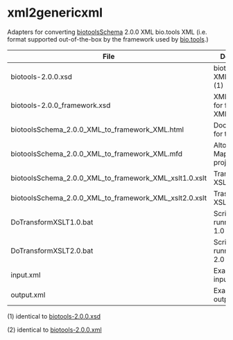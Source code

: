 # xml2genericxml
Adapters for converting [biotoolsSchema](https://github.com/bio-tools/biotoolsSchema/) 2.0.0 XML bio.tools XML (i.e. format supported out-of-the-box by the framework used by [bio.tools](https://bio.tools).)

File | Description
---- | -----------
biotools-2.0.0.xsd | biotoolsSchema XML Schema (1)
biotools-2.0.0_framework.xsd | XML Schema for framework XML
biotoolsSchema_2.0.0_XML_to_framework_XML.html | Documentation for transform
biotoolsSchema_2.0.0_XML_to_framework_XML.mfd | Altova MapForce project file
biotoolsSchema_2.0.0_XML_to_framework_XML_xslt1.0.xslt | Transform in XSLT 1.0 
biotoolsSchema_2.0.0_XML_to_framework_XML_xslt2.0.xslt | Trasnform in XSLT 2.0 
DoTransformXSLT1.0.bat | Script for running XSLT 1.0 transform
DoTransformXSLT2.0.bat | Script for running XSLT 2.0 transform
input.xml | Example script input (2)
output.xml | Example script output

(1) identical to [biotools-2.0.0.xsd](https://github.com/bio-tools/biotoolsSchema/blob/master/versions/biotools-2.0.0/biotools-2.0.0.xsd)

(2) identical to [biotools-2.0.0.xml](https://github.com/bio-tools/biotoolsSchema/blob/master/versions/biotools-2.0.0/example_files/biotools-2.0.0.xml)